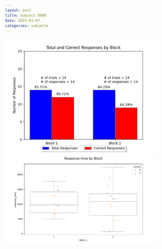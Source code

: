 ```yaml
---
layout: post
title: Subject 8006
date: 2025-01-07
categories: subjects
---
```


![](data/8006/run-13/8006_ATS_responses.png)
![](data/8006/run-13/8006_ATS_rt.png)
